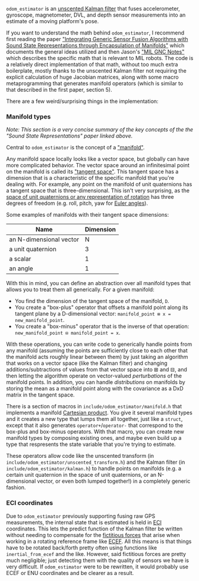 `odom_estimator` is an [unscented Kalman filter](https://en.wikipedia.org/wiki/Kalman_filter#Unscented_Kalman_filter) that fuses accelerometer, gyroscope, magnetometer, DVL, and depth sensor measurements into an estimate of a moving platform's pose.

If you want to understand the math behind `odom_estimator`, I recommend first reading the paper ["Integrating Generic Sensor Fusion Algorithms with Sound State Representations through Encapsulation of Manifolds"](https://arxiv.org/pdf/1107.1119.pdf) which documents the general ideas utilized and then Jason's ["MIL GNC Notes"](https://drive.google.com/open?id=1zyQBhEKoxeEmgvIFYeyVt2m0XVV-EU5y) which describes the specific math that is relevant to MIL robots. The code is a relatively direct implementation of that math, without too much extra boilerplate, mostly thanks to the unscented Kalman filter not requiring the explicit calculation of huge Jacobian matrices, along with some macro metaprogramming that generates manifold operators (which is similar to that described in the first paper, section 5).

There are a few weird/surprising things in the implementation:

### Manifold types

*Note: This section is a very concise summary of the key concepts of the the "Sound State Representations" paper linked above.*

Central to `odom_estimator` is the concept of a ["manifold"](https://en.wikipedia.org/wiki/Manifold).

Any manifold space locally looks like a vector space, but globally can have more complicated behavior. The vector space around an infinitesimal point on the manifold is called its ["tangent space"](https://en.wikipedia.org/wiki/Tangent_space). This tangent space has a dimension that is a characteristic of the specific manifold that you're dealing with. For example, any point on the manifold of unit quaternions has a tangent space that is three-dimensional. This isn't very surprising, as the [space of unit quaternions or any representation of rotation](https://en.wikipedia.org/wiki/3D_rotation_group) has three degrees of freedom (e.g. roll, pitch, yaw for [Euler angles](https://en.wikipedia.org/wiki/Euler_angles)).

Some examples of manifolds with their tangent space dimensions:

Name | Dimension
--- | ---
an N-dimensional vector | N
a unit quaternion | 3
a scalar | 1
an angle | 1

With this in mind, you can define an abstraction over all manifold types that allows you to treat them all generically. For a given manifold:
* You find the dimension of the tangent space of the manifold, `D`.
* You create a "box-plus" operator that offsets a manifold point along its tangent plane by a D-dimensional vector: `manifold_point ⊞ x = new_manifold_point`.
* You create a "box-minus" operator that is the inverse of that operation: `new_manifold_point ⊟ manifold_point = x`.

With these operations, you can write code to generically handle points from any manifold (assuming the points are sufficiently close to each other that the manifold acts roughly linear between them) by just taking an algorithm that works on a vector space (like the Kalman filter) and changing additions/subtractions of values from that vector space into ⊞ and ⊟, and then letting the algorithm operate on vector-valued *perturbations* of the manifold points. In addition, you can handle *distributions* on manifolds by storing the mean as a manifold point along with the covariance as a DxD matrix in the tangent space.

There is a section of macros in `include/odom_estimator/manifold.h` that implements a manifold [Cartesian product](https://en.wikipedia.org/wiki/Cartesian_product). You give it several manifold types and it creates a new type that lumps them all together, just like a `struct`, except that it also generates `operator+`/`operator-` that correspond to the box-plus and box-minus operators. With that macro, you can create new manifold types by composing existing ones, and maybe even build up a type that respresents the state variable that you're trying to estimate.

These operators allow code like the unscented transform (in `include/odom_estimator/unscented_transform.h`) and the Kalman filter (in `include/odom_estimator/kalman.h`) to handle points on manifolds (e.g. a certain unit quaternion in the space of unit quaternions, or an N-dimensional vector, or even both lumped together!) in a completely generic fashion.

### ECI coordinates

Due to `odom_estimator` previously supporting fusing raw GPS measurements, the internal state that is estimated is held in [ECI](https://en.wikipedia.org/wiki/Earth-centered_inertial) coordinates. This lets the predict function of the Kalman filter be written without needing to compensate for the [fictitious forces](https://en.wikipedia.org/wiki/Fictitious_force) that arise when working in a rotating reference frame like [ECEF](https://en.wikipedia.org/wiki/ECEF). All this means is that things have to be rotated back/forth pretty often using functions like `inertial_from_ecef` and the like. However, said fictitious forces are pretty much negligible; just detecting them with the quality of sensors we have is very difficult. If `odom_estimator` were to be rewritten, it would probably use ECEF or ENU coordinates and be clearer as a result.
